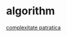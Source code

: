 # algorithm

[ complexitate patratica](https://github.com/StefanLazea/algorithm/blob/master/test_method1_complexitate_patratica.cpp)
